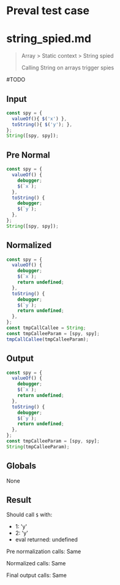 # Preval test case

# string_spied.md

> Array > Static context > String spied
>
> Calling String on arrays trigger spies

#TODO

## Input

`````js filename=intro
const spy = {
  valueOf(){ $('x') }, 
  toString(){ $('y'); },
};
String([spy, spy]);
`````

## Pre Normal

`````js filename=intro
const spy = {
  valueOf() {
    debugger;
    $(`x`);
  },
  toString() {
    debugger;
    $(`y`);
  },
};
String([spy, spy]);
`````

## Normalized

`````js filename=intro
const spy = {
  valueOf() {
    debugger;
    $(`x`);
    return undefined;
  },
  toString() {
    debugger;
    $(`y`);
    return undefined;
  },
};
const tmpCallCallee = String;
const tmpCalleeParam = [spy, spy];
tmpCallCallee(tmpCalleeParam);
`````

## Output

`````js filename=intro
const spy = {
  valueOf() {
    debugger;
    $(`x`);
    return undefined;
  },
  toString() {
    debugger;
    $(`y`);
    return undefined;
  },
};
const tmpCalleeParam = [spy, spy];
String(tmpCalleeParam);
`````

## Globals

None

## Result

Should call `$` with:
 - 1: 'y'
 - 2: 'y'
 - eval returned: undefined

Pre normalization calls: Same

Normalized calls: Same

Final output calls: Same
